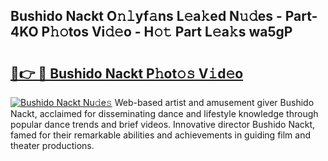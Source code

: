 ## Bushido Nackt O𝚗𝚕yf𝚊ns L𝚎a𝚔ed N𝚞𝚍es - Part-4KO P𝚑𝚘tos Vi𝚍𝚎o - H𝚘𝚝 Part L𝚎a𝚔s wa5gP

# <h2><a href="http://kfan7c.oniu.top/?m=Bushido+Nackt">🔗👉 🔴 Bushido Nackt P𝚑ot𝚘𝚜 V𝚒d𝚎o</a></h2>

[![Bushido Nackt Nu𝚍e𝚜](https://i.imgur.com/0qMVB7G.gif)](http://kfan7c.oniu.top/?m=Bushido+Nackt)
Web-based artist and amusement giver Bushido Nackt, acclaimed for disseminating dance and lifestyle knowledge through popular dance trends and brief videos. Innovative director Bushido Nackt, famed for their remarkable abilities and achievements in guiding film and theater productions.  

